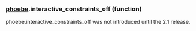 ### [phoebe](phoebe.md).interactive_constraints_off (function)

phoebe.interactive_constraints_off was not introduced until the 2.1 release.
